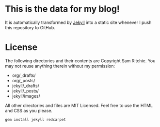 This is the data for my blog!
==========

It is automatically transformed by [Jekyll](http://github.com/mojombo/jekyll) into a static site whenever I push this repository to GitHub.

# License #

The following directories and their contents are Copyright Sam Ritchie. You may not reuse anything therein without my permission:

* org/_drafts/
* org/_posts/
* jekyll/_drafts/
* jekyll/_posts/
* jekyll/images/

All other directories and files are MIT Licensed. Feel free to use the HTML and CSS as you please.

```ruby
gem install jekyll redcarpet
```
